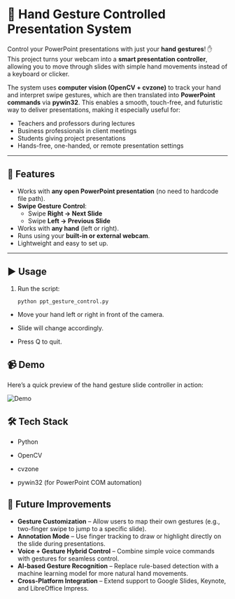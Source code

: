 # 🎥 Hand Gesture Controlled Presentation System

Control your PowerPoint presentations with just your **hand gestures**! ✋  
This project turns your webcam into a **smart presentation controller**, allowing you to move through slides with simple hand movements instead of a keyboard or clicker.  

The system uses **computer vision (OpenCV + cvzone)** to track your hand and interpret swipe gestures, which are then translated into **PowerPoint commands** via **pywin32**. This enables a smooth, touch-free, and futuristic way to deliver presentations, making it especially useful for:  

- Teachers and professors during lectures  
- Business professionals in client meetings  
- Students giving project presentations  
- Hands-free, one-handed, or remote presentation settings  

---

## 🚀 Features
- Works with **any open PowerPoint presentation** (no need to hardcode file path).  
- **Swipe Gesture Control**:
  - Swipe **Right → Next Slide**
  - Swipe **Left → Previous Slide**
- Works with **any hand** (left or right).  
- Runs using your **built-in or external webcam**.  
- Lightweight and easy to set up.
  
---


## ▶️ Usage

1. Run the script:
   ```bash
   python ppt_gesture_control.py

- Move your hand left or right in front of the camera.
  
- Slide will change accordingly.

- Press Q to quit.

## 📹 Demo

Here’s a quick preview of the hand gesture slide controller in action:

![Demo](demo.gif)


## 🛠️ Tech Stack

- Python
  
- OpenCV
  
- cvzone
  
- pywin32 (for PowerPoint COM automation)

## 📌 Future Improvements

- **Gesture Customization** – Allow users to map their own gestures (e.g., two-finger swipe to jump to a specific slide).  
- **Annotation Mode** – Use finger tracking to draw or highlight directly on the slide during presentations.  
- **Voice + Gesture Hybrid Control** – Combine simple voice commands with gestures for seamless control.  
- **AI-based Gesture Recognition** – Replace rule-based detection with a machine learning model for more natural hand movements.  
- **Cross-Platform Integration** – Extend support to Google Slides, Keynote, and LibreOffice Impress.  
